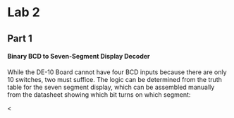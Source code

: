 # Lab 2


## Part 1

#### Binary BCD to Seven-Segment Display Decoder

While the DE-10 Board cannot have four BCD inputs because there are only 10 switches, two must suffice. The logic can be determined from the truth table for the seven segment display, which can be assembled manually from the datasheet showing which bit turns on which segment:

<


